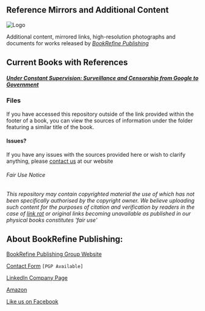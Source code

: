 ## Reference Mirrors and Additional Content

![Logo](https://bookrefine.com/wp-content/uploads/2020/04/Logo-Black-604x136.png)

Additional content, mirrored links, high-resolution photographs and documents for works released by *[BookRefine Publishing](https://bookrefine.com)*

## Current Books with References
##### [Under Constant Supervision: *Surveillance and Censorship from Google to Government*](https://github.com/BookRefine/references/tree/master/supervision)


### Files
If you have accessed this repository outside of the link provided within the footer of a book, you can view the sources of information under the folder featuring a similar title of the book.

#### Issues?
If you have any issues with the sources provided here or wish to clarify anything, please [contact us](https://bookrefine.com/contact-us/) at our website

###### Fair Use Notice

_This repository may contain copyrighted material the use of which has not been specifically authorised by the copyright owner. We believe uploading such content for the purposes of citation and verification by readers in the case of [link rot](https://en.wikipedia.org/wiki/Link_rot) or original links becoming unavailable as published in our physical books constitutes 'fair use'_

## About BookRefine Publishing:
[BookRefine Publishing Group Website](https://bookrefine.com)

[Contact Form](https://bookrefine.com/contact-us/) `[PGP Available]`

[LinkedIn Company Page](https://www.linkedin.com/company/bookrefine/)

[Amazon](https://www.amazon.com/s?k=BookRefine+Publishing&ref=nb_sb_noss)

[Like us on Facebook](https://www.facebook.com/bookrefine/)
